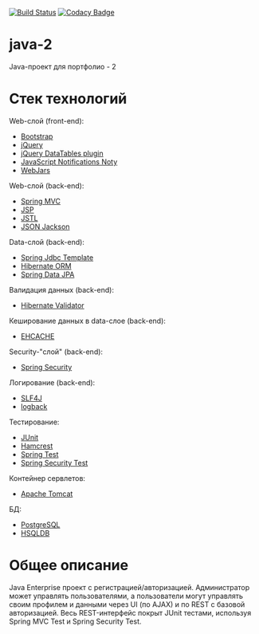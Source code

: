 [![Build Status](https://travis-ci.org/weofferservice/java-2.svg?branch=master)](https://travis-ci.org/weofferservice/java-2)
[![Codacy Badge](https://api.codacy.com/project/badge/Grade/b5a1805dfd534962875800fb53b2d7ac)](https://www.codacy.com/project/weofferservice/java-2/dashboard?utm_source=github.com&amp;utm_medium=referral&amp;utm_content=weofferservice/java-2&amp;utm_campaign=Badge_Grade_Dashboard)

# java-2
Java-проект для портфолио - 2

# Стек технологий

Web-cлой (front-end):
- [Bootstrap](https://getbootstrap.com/)
- [jQuery](https://jquery.com/)
- [jQuery DataTables plugin](https://datatables.net/)
- [JavaScript Notifications Noty](https://ned.im/noty/#/)
- [WebJars](https://www.webjars.org/)

Web-cлой (back-end):
- [Spring MVC](https://docs.spring.io/spring/docs/current/spring-framework-reference/web.html#mvc)
- [JSP](https://ru.wikipedia.org/wiki/JavaServer_Pages)
- [JSTL](https://ru.wikipedia.org/wiki/JavaServer_Pages_Standard_Tag_Library)
- [JSON Jackson](https://github.com/FasterXML/jackson)

Data-слой (back-end):
- [Spring Jdbc Template](https://docs.spring.io/spring/docs/3.1.x/spring-framework-reference/html/jdbc.html) 
- [Hibernate ORM](https://hibernate.org/orm/)
- [Spring Data JPA](https://spring.io/projects/spring-data-jpa)

Валидация данных (back-end):
- [Hibernate Validator](https://hibernate.org/validator/)

Кеширование данных в data-слое (back-end):
- [EHCACHE](https://www.ehcache.org/)

Security-"слой" (back-end):
- [Spring Security](https://spring.io/projects/spring-security)

Логирование (back-end):
- [SLF4J](https://www.slf4j.org/)
- [logback](https://logback.qos.ch/)

Тестирование:
- [JUnit](https://junit.org/junit5/)
- [Hamcrest](https://hamcrest.org/JavaHamcrest/)
- [Spring Test](https://docs.spring.io/spring/docs/current/spring-framework-reference/testing.html)
- [Spring Security Test](https://spring.io/blog/2014/05/07/preview-spring-security-test-method-security)

Контейнер сервлетов:
- [Apache Tomcat](https://tomcat.apache.org/)

БД:
- [PostgreSQL](https://www.postgresql.org/)
- [HSQLDB](http://hsqldb.org/)

# Общее описание

Java Enterprise проект с регистрацией/авторизацией. Администратор может управлять пользователями,
а пользователи могут управлять своим профилем и данными через UI (по AJAX) и по REST с базовой авторизацией.
Весь REST-интерфейс покрыт JUnit тестами, используя Spring MVC Test и Spring Security Test.
